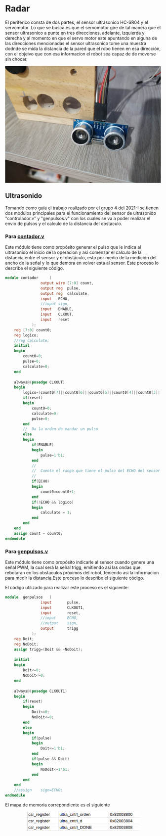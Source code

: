 # Radar 
El periferico consta de dos partes, el sensor ultrasonico HC-SR04 y el servomotor. Lo que se busca es que el servomotor gire de tal manera que el sensor ultrasonico a punte en tres direcciones, adelante, izquierda y derecha y al momento en que el servo motor este apuntando en alguna de las direcciones mencionadas el sensor ultrasonico tome una muestra dodnde se mida la distancia de la pared que el robo tienen en esa dirección, con el objeivo que con esa informacion el robot sea capaz de de moverse sin chocar.

<p align="center">
  <img src="/Imagenes/ultras.jpeg" align="center">
</p>

## Ultrasonido

Tomando como guía el trabajo realizado por el grupo 4 del 2021-I se tienen dos modulos principales para el funcionamiento del sensor de ultrasonido "controlador.v" y "genpulsos.v" con los cuales se va a poder realizar el envio de pulsos y el calculo de la distancia del obstaculo.

### Para [contador.v](https://github.com/unal-edigital2-labs/wp08-2021-2-gr-08/blob/main/SoC_project/module/verilog/ultrasonido/contador.v)

Este módulo tiene como propósito generar el pulso que le indica al ultrasonido el inicio de la operacion y asi comenzar el calculo de la distancia entre el sensor y el obstáculo, esto por medio de la medición del ancho de la señal y lo que demora en volver esta al sensor. Este proceso lo describe el siguiente código.


```verilog
module contador		(
				output wire	[7:0] count,
				output reg	pulse,
				output reg	calculate,
				input	ECHO,
				//input	sign,
				input	ENABLE,
				input	CLKOUT,
				input	reset
			);
	reg [7:0] count0;
	reg logico;
	//reg calculate;
	initial 
	begin
		count0=0;
		pulse=0;
		calculate=0;
	end
	
	always@(posedge CLKOUT)
	begin
		logico=(count0[7]||count0[6]||count0[5]||count0[4]||count0[3]||count0[2]||count0[1]||count0[0]);
		if(reset)
		begin
			count0=0;
			calculate=0;
			pulse=0;
		end
		//	Da la orden de mandar un pulso
		else
		begin
			if(ENABLE)
			begin
				pulse=1'b1;
			end
			//
			//	Cuenta el rango que tiene el pulso del ECHO del sensor
			//
			if(ECHO)
			begin
				count0=count0+1;
			end
			if(!ECHO && logico)
			begin
				calculate = 1;
			end
		end
	end
	assign count = count0;
endmodule
```

### Para [genpulsos.v](https://github.com/unal-edigital2-labs/wp08-2021-2-gr-08/blob/main/SoC_project/module/verilog/ultrasonido/genpulsos.v)

Este módulo tiene como propósito indicarle al sensor cuando genere una señal PWM, la cual será la señal trigg, emitiendo asi las ondas que rebotaran en los obstaculos próximos del robot, teniendo asi la informacion para medir la distancia.Este proceso lo describe el siguiente código.

El código utilizado para realizar este proceso es el siguiente:

```verilog
module	genpulsos	(
				input		pulse,
				input		CLKOUT1,
				input		reset,
				//input		ECHO,
				//output	sign,
				output		trigg
			);
	reg	Doit;
	reg	NoDoit;
	assign trigg=(Doit && ~NoDoit);
	
	initial
	begin
		Doit<=0;
		NoDoit<=0;
	end

	always@(posedge CLKOUT1)
	begin
		if(reset)
		begin
			Doit<=0;
			NoDoit<=0;
		end
		else
		begin
			if(pulse)
			begin
				Doit<=1'b1;
			end
			if(pulse && Doit)
			begin
				NoDoit<=1'b1;
			end
		end
	end
	//assign	sign=ECHO;
endmodule
```
El mapa de memoria correpondiente es el siguiente

<p align="center">
  <img src="/Imagenes/ultrasmap.png" align="center">
</p>

 
